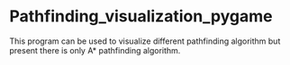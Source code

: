 # Pathfinding_visualization_pygame
This program can be used to visualize different pathfinding algorithm but present there is only A* pathfinding algorithm.
